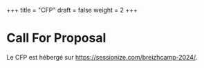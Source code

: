+++
title = "CFP"
draft = false
weight = 2
+++

# Call For Proposal

Le CFP est hébergé sur https://sessionize.com/breizhcamp-2024/.

